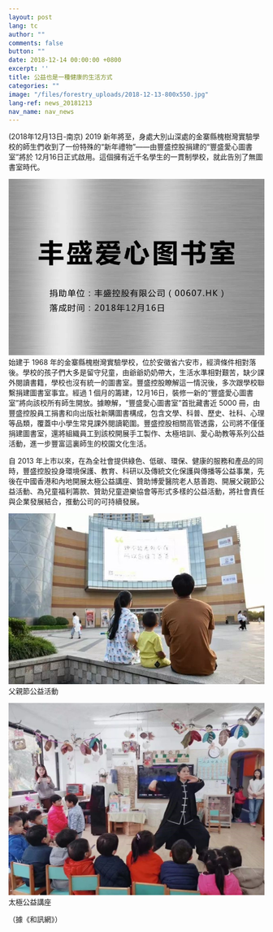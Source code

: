 ```yaml
---
layout: post
lang: tc
author: ""
comments: false
button: ""
date: 2018-12-14 00:00:00 +0800
excerpt: ''
title: 公益也是一種健康的生活方式
categories: ""
image: "/files/forestry_uploads/2018-12-13-800x550.jpg"
lang-ref: news_20181213
nav_name: nav_news
---
```


(2018年12月13日-南京) 2019 新年將至，身處大別山深處的金寨縣槐樹灣實驗學校的師生們收到了一份特殊的“新年禮物”——由豐盛控股捐建的“豐盛愛心圖書室”將於 12月16日正式啟用。這個擁有近千名學生的一貫制學校，就此告別了無圖書室時代。

![](/files/forestry_uploads/2018-12-13-800x550.jpg)
始建于 1968 年的金寨縣槐樹灣實驗學校，位於安徽省六安市，經濟條件相對落後。學校的孩子們大多是留守兒童，由爺爺奶奶帶大，生活水準相對艱苦，缺少課外閱讀書籍，學校也沒有統一的圖書室。豐盛控股瞭解這一情況後，多次跟學校聯繫捐建圖書室事宜。經過 1 個月的籌建，12月16日，裝修一新的“豐盛愛心圖書室”將向該校所有師生開放。據瞭解，“豐盛愛心圖書室”首批藏書近 5000 冊，由豐盛控股員工捐書和向出版社新購圖書構成，包含文學、科普、歷史、社科、心理等品類，覆蓋中小學生常見課外閱讀範圍。豐盛控股相關高管透露，公司將不僅僅捐建圖書室，還將組織員工到該校開展手工製作、太極培訓、愛心助教等系列公益活動，進一步豐富這裏師生的校園文化生活。

自 2013 年上市以來，在為全社會提供綠色、低碳、環保、健康的服務和產品的同時，豐盛控股投身環境保護、教育、科研以及傳統文化保護與傳播等公益事業，先後在中國香港和內地開展太極公益講座、贊助博愛醫院老人慈善跑、開展父親節公益活動、為兒童福利籌款、贊助兒童遊樂協會等形式多樣的公益活動，將社會責任與企業發展結合，推動公司的可持續發展。

![](/files/forestry_uploads/2018-12-13-01-640x427.jpg)
父親節公益活動

![](/files/forestry_uploads/2018-12-13-02-1080x810.jpg)
太極公益講座

（據《和訊網》）
